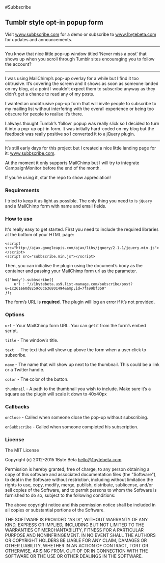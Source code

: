 #Subbscribe
## Tumblr style opt-in popup form

Visit www.subbscribe.com for a demo or subscribe to www.1bytebeta.com for updates and announcements.

- - -

You know that nice little pop-up window titled ‘Never miss a post’ that shows up when you scroll through Tumblr sites encouraging you to follow the account?

- - -

I was using MailChimp’s pop-up overlay for a while but I find it too obtrusive. It’s covering the screen and it shows as soon as someone landed on my blog, at a point I wouldn’t expect them to subscribe anyway as they didn’t get a chance to read any of my posts.

I wanted an unobtrusive pop-up form that will invite people to subscribe to my mailing list without interfering with the overall experience or being too obscure for people to realise it’s there.

I always thought Tumblr’s ‘follow’ popup was really slick so I decided to turn it into a pop-up opt-in form. It was initially hard-coded on my blog but the feedback was really positive so I converted it to a jQuery plugin.

- - -

It’s still early days for this project but I created a nice little landing page for it: www.subbscribe.com. 

At the moment it only supports MailChimp but I will try to integrate CampaignMonitor before the end of the month.

If you’re using it, star the repo to show appreciation!

### Requirements

I tried to keep it as light as possible. The only thing you need to is `jQuery` and a MailChimp form with name and email fields.

### How to use

It's really easy to get started. First you need to include the required libraries at the bottom of your HTML page:

```
<script src="http://ajax.googleapis.com/ajax/libs/jquery/2.1.1/jquery.min.js"></script>
<script src="subbscribe.min.js"></script>
```

Then, you can initialise the plugin using the document’s body as the container and passing your MailChimp form url as the parameter.

```
$('body').subbscribe({    
    url : "//1bytebeta.us9.list-manage.com/subscribe/post?u=1c261e60d8259c0c636801494&amp;id=7fa99bf359"
});
```

The form’s URL is **required**. The plugin will log an error if it’s not provided.

### Options

`url` - Your MailChimp form URL. You can get it from the form’s embed script.

`title` - The window’s title.

`text ` - The text that will show up above the form when a user click to subscribe.

`name` - The name that will show up next to the thumbnail. This could be a link or a Twitter handle.

`color` - The color of the button.

`thumbnail` - A path to the thumbnail you wish to include. Make sure it’s a square as the plugin will scale it down to 40x40px

### Callbacks

`onClose` - Called when someone close the pop-up without subscribing.

`onSubbscribe` - Called when someone completed his subscription.

### License

The MIT License

Copyright (c) 2012-2015 1Byte Beta hello@1bytebeta.com

Permission is hereby granted, free of charge, to any person obtaining a copy of this software and associated documentation files (the "Software"), to deal in the Software without restriction, including without limitation the rights to use, copy, modify, merge, publish, distribute, sublicense, and/or sell copies of the Software, and to permit persons to whom the Software is furnished to do so, subject to the following conditions:

The above copyright notice and this permission notice shall be included in all copies or substantial portions of the Software.

THE SOFTWARE IS PROVIDED "AS IS", WITHOUT WARRANTY OF ANY KIND, EXPRESS OR IMPLIED, INCLUDING BUT NOT LIMITED TO THE WARRANTIES OF MERCHANTABILITY, FITNESS FOR A PARTICULAR PURPOSE AND NONINFRINGEMENT. IN NO EVENT SHALL THE AUTHORS OR COPYRIGHT HOLDERS BE LIABLE FOR ANY CLAIM, DAMAGES OR OTHER LIABILITY, WHETHER IN AN ACTION OF CONTRACT, TORT OR OTHERWISE, ARISING FROM, OUT OF OR IN CONNECTION WITH THE SOFTWARE OR THE USE OR OTHER DEALINGS IN THE SOFTWARE.
